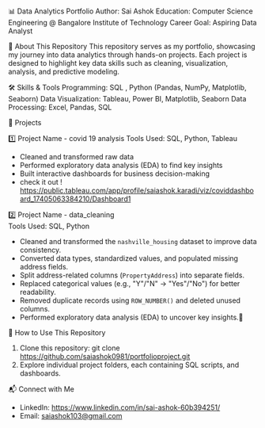 📊 Data Analytics Portfolio
Author: Sai Ashok
Education: Computer Science Engineering @ Bangalore Institute of Technology
Career Goal: Aspiring Data Analyst

📌 About This Repository
This repository serves as my portfolio, showcasing my journey into data analytics through hands-on projects. Each project is designed to highlight key data skills such as cleaning, visualization, analysis, and predictive modeling.

🛠️ Skills & Tools
Programming:  SQL , Python (Pandas, NumPy, Matplotlib, Seaborn)
Data Visualization: Tableau, Power BI, Matplotlib, Seaborn
Data Processing: Excel, Pandas, SQL

📂 Projects

1️⃣ Project Name - covid 19 analysis
Tools Used: SQL, Python, Tableau

* Cleaned and transformed raw data
* Performed exploratory data analysis (EDA) to find key insights
* Built interactive dashboards for business decision-making
* check it out ! https://public.tableau.com/app/profile/saiashok.karadi/viz/coviddashboard_17405063384210/Dashboard1

2️⃣ Project Name - data_cleaning  
Tools Used: SQL, Python  

* Cleaned and transformed the `nashville_housing` dataset to improve data consistency.  
* Converted data types, standardized values, and populated missing address fields.
* Split address-related columns (`PropertyAddress`) into separate fields.
* Replaced categorical values (e.g., "Y"/"N" → "Yes"/"No") for better readability.
* Removed duplicate records using `ROW_NUMBER()` and deleted unused columns.
* Performed exploratory data analysis (EDA) to uncover key insights.🚀

🚀 How to Use This Repository

1) Clone this repository: git clone https://github.com/saiashok0981/portfolioproject.git
2) Explore individual project folders, each containing SQL scripts, and dashboards.


📬 Connect with Me
* LinkedIn: https://www.linkedin.com/in/sai-ashok-60b394251/
* Email: saiashok103@gmail.com
